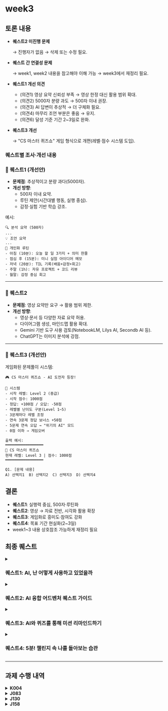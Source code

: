 # week3

## 토론 내용
- **퀘스트2 미진행 문제**
    
    → 진행자가 없음 → 삭제 또는 수정 필요.
    
- **퀘스트 간 연결성 문제**
    
    → week1, week2 내용을 참고해야 이해 가능 → week3에서 재정리 필요.
    
- **퀘스트1 개선 의견**
    - (의견1) 영상 요약 신뢰성 부족 → 영상 한정 대신 활용 범위 확대.
    - (의견2) 5000자 분량 과도 → 500자 이내 권장.
    - (의견3) AI 답변이 추상적 → 더 구체화 필요.
    - (의견4) 마무리 조언 부분은 좋음 → 유지.
    - (의견6) 달성 기준 기간 2~3일로 완화.
- **퀘스트3 개선**
    
    → "CS 마스터 퀴즈쇼" 게임 형식으로 개편(레벨·점수 시스템 도입).

### 퀘스트별 조사·개선 내용

### 🔹 퀘스트1 (개선안)

- **문제점**: 추상적이고 분량 과다(5000자).
- **개선 방향**:
    - 500자 이내 요약.
    - 루틴 제안(시간대별 행동, 실행 중심).
    - 감정·실험 기반 학습 강조.

예시:

```text
🔍 분석 요약 (500자)
...
💡 조언 요약
...
🧭 개인화 루틴
- 아침 (10분): 오늘 할 일 3가지 + 의미 한줄
- 점심 후 (15분): 미니 실험 아이디어 메모
- 저녁 (20분): TIL 기록(배움+감정+회고)
- 주말 (1h): 자유 프로젝트 + 코드 리뷰
- 월말: 감정 중심 회고
```

---

### 🔹 퀘스트2

- **문제점**: 영상 요약만 요구 → 활용 범위 제한.
- **개선 방향**:
    - 영상·문서 등 다양한 자료 요약 허용.
    - 다이어그램 생성, 마인드맵 활용 확대.
    - Gemini 기반 도구 사용 검토(NotebookLM, Lilys AI, Secondb AI 등).
    - ChatGPT는 이미지 분석에 강점.

---

### 🔹 퀘스트3 (개선안)

게임화된 문제풀이 시스템:

```text
🎮 CS 마스터 퀴즈쇼 - AI 도전자 등장!

📌 시스템
- 시작 레벨: Level 2 (중급)
- 시작 점수: 1000점
- 정답: +100점 / 오답: -50점
- 레벨별 난이도 구분(Level 1~5)
- 3문제마다 레벨 조정
- 연속 3문제 정답 보너스 +50점
- 5문제 연속 오답 → "위기의 AI" 모드
- 0점 이하 → 게임오버

출력 예시:
━━━━━━━━━━━━━━━━━
🎯 CS 마스터 퀴즈쇼
현재 레벨: Level 3 | 점수: 1000점
━━━━━━━━━━━━━━━━━

Q1. [문제 내용]
A) 선택지1  B) 선택지2  C) 선택지3  D) 선택지4
```

## 결론

- **퀘스트1**: 실행력 중심, 500자·루틴화
- **퀘스트2**: 영상 → 자료 전반, 시각화 활용 확장
- **퀘스트3**: 게임화로 흥미도·참여도 강화
- **퀘스트4**: 목표 기간 현실화(2~3일)
- week1~3 내용 상호참조 가능하게 재정리 필요

## 최종 퀘스트

<details>
<summary><h3>퀘스트1: AI, 난 어떻게 사용하고 있었을까</h3></summary>

**[목적]**

AI 사용 경험을 되돌아보고, 나의 사고 패턴, 결정 흐름, 무의식적 습관, 반복되는 약점 등을 파악하여
더 주체적이고 효율적인 AI 사용 전략을 수립한다.

**[퀘스트 진행 방법]**

다음 문장을 복사해서 ChatGPT에게 질문한다:

(자신의 상황에 맞게 프롬프트를 수정해 질문해도 된다.)

```text
지금까지 너와 나눈 모든 대화를 바탕으로,
내 사고 패턴, 의사 결정 방식, 무의식적인 편향, 반복되는 약점이나 맹점을 구체적이고 날카롭게 분석해 줘.

각 항목마다 나에게 필요한 실질적인 조언을 500자 이내로 정리해 줘.

그리고 이 분석 내용을 바탕으로,
나를 위한 개인화된 학습 루틴을 만들어 줘.
단, 시간대별 일정이 아니라,
“하루에 딱 1시간은 학습만 해보기”, “너는 너무 열심히 하니까 10분 쉬는 걸 일부러 넣자” 같이
내 성향을 고려한 실천 권장사항 중심으로 제안해 줘.

참고로, 나는 매일 오전 10시부터 오후 7시까지 ‘챌린지 프로그램’을 하고 있고,
새벽 2시까지 추가 학습이 가능해. 중간중간 의도적 휴식도 꼭 있었으면 해.
```

- AI의 분석 내용에서 인상 깊었던 부분, 납득되지 않는 부분이 있다면
  추가 질문을 통해 판단 기준이나 이유를 확인해 본다.

- "그건 왜 그렇게 분석했어?" / "이건 좀 다른 것 같아, 왜 그렇게 말했지?"
  → 이런 식의 추가 탐색 권장!

**[퀘스트 달성 기준]**

1. 실행 여부: ChatGPT에게 질문한 화면 캡처 제출
2. 성찰 결과: AI의 분석과 루틴을 읽고 난 뒤의 느낀점 작성
3. 응용 확장: 루틴을 바탕으로 내 학습 방식에 적용한 예시 공유
</details>

<details>
<summary><h3>퀘스트2: AI 융합 어드벤처 퀘스트 가이드</h3></summary>

#### 🪄 AI 도구의 지휘자 - 학습을 위한 최적의 도구 활용하기
- **퀘스트 배경**: 모든 AI가 모든 작업을 완벽하게 수행하는 것은 아닙니다. 각 AI의 강점을 파악하고, 목적에 맞는 AI 도구를 선택하여 활용하는 능력은 현대의 학습자에게 필수적입니다. 이 퀘스트를 통해 다양한 AI 도구의 특성을 이해하고, 가장 효율적인 학습 시너지를 만들어내는 방법을 익힙니다.

- **퀘스트 목표**: 특정 학습 목표에 따라 `Gemini`뿐만 아니라 다른 AI 도구(예: `NotebookLM`, `Lilys AI`, `ChatGPT` 등)를 적재적소에 활용하여 학습의 효율을 극대화합니다.

- **퀘스트 진행 방법**:

    1. **[요약 및 분석]**: 학습하고자 하는 특정 주제에 대해 분석 전문 AI(예: `Gemini`(`NotebookLM`), `Lilys AI`)에게 영상 요약 및 핵심 정보 분석을 요청합니다.

    2. **[심화 학습 및 대화]**: 요약본을 바탕으로, Gemini 기반의 `NotebookLM` 또는 `ChatGPT` 등에 요약 내용을 업로드합니다. 대화형 AI 기능을 활용하여 요약본에 대해 더 깊이 있는 질문을 던지고, AI와 대화하며 학습 내용을 심화합니다.

    3. **[시각화]** 영상의 시각적 요소나 특정 장면이 궁금하다면, `Lilys AI`와 같은 도구를 사용하면 시간대별 스냅샷을 확인하며 학습 내용을 시각적으로 보강할 수 있습니다.

    4. **[이미지 분석 및 프롬프트 재창조]** 특정 이미지나 다이어그램을 분석하고 싶다면, `ChatGPT-4o` 등 이미지 분석에 강점을 가진 AI에게 이미지를 제공하고 상세한 분석 내용을 요청합니다. 이를 통해 얻은 정보를 바탕으로 다이어그램 생성이나 프롬프트 재창조를 요청하여 최종적인 결과물을 완성합니다.

- **퀘스트 달성 기준**: 하나의 학습 목표를 달성하기 위해 `2가지 이상의 AI` 도구를 전략적으로 활용하고, 각 도구의 장점을 최대한 활용하여 학습의 깊이와 효율을 모두 높입니다.
</details>

<details>
<summary><h3>퀘스트3: AI와 퀴즈를 통해 미션 리마인드하기</h3></summary>

#### 1. 퀘스트 배경

AI와의 퀴즈를 통해 미션에 대한 내용을 리마인드하고 점검한다.

#### 2. 퀘스트 목표

AI를 활용해 학습 키워드에 대한 퀴즈를 생성하고, 스스로 퀴즈를 풀며 개념을 재확인한다.

#### 3. 퀘스트 진행 방법

AI에게 아래와 같은 형식으로 프롬프트를 입력하여 생성되는 퀴즈들을 풀며 미션에 대해 리마인드를 해본다. <br>
퀴즈 주제는 그날의 미션 학습 키워드 또는 본인이 학습하고 싶은 키워드를 적는다.<br>
시작 레벨은 스스로에게 맞게 AI와 조절 가능하다. <br>
퀴즈를 풀고 나면 '퀴즈 종료'를 입력하여 오답 노트 확인.<br>

```text
🎮 "CS 마스터 퀴즈쇼 - AI 도전자 등장!"

**게임 시스템:**

- 시작 레벨: Level 2 (중급)
- 시작 점수: 1000점
- 정답 시: +100점, 레벨업 고려
- 오답 시: -50점, 레벨다운 고려

**퀴즈 주제**
프로세스, 스레드, 멀티 스레드, race condition

**레벨 시스템:**
Level 1 (초급 - 500-999점)
Level 2 (중급 - 1000-1499점) 
Level 3 (고급 - 1500-1999점)
Level 4 (전문가 - 2000-2499점)
Level 5 (신급 - 2500점+)

**진행 방식:**

1. 너는 내 현재 레벨에 맞는 문제를 출제해줘
2. 나는 답을 제시할게
3. 너는 정답/오답 판정 + 점수 업데이트 + 간단한 해설
4. 3문제마다 레벨 조정 검토
5. 계속 현재 점수와 레벨을 표시해줘

**출력 형식:**
━━━━━━━━━━━━━━━━━
🎯 CS 마스터 퀴즈쇼
현재 레벨: Level 3 | 점수: 1000점
━━━━━━━━━━━━━━━━━

Q1. [문제 내용]
A) 선택지1  B) 선택지2  C) 선택지3  D) 선택지4

**특별 규칙:**

- 연속 3문제 정답 시 보너스 +50점!
- 5문제 연속 오답 시 "위기의 AI" 모드 돌입
- 점수 0점 이하면 게임오버
- 게임오버가 되거나 '퀴즈 종료'를 입력하면 오답노트 정리해서 보여줘(오답노트는 문제, 선택한 답, 정답, 해설 포함)
```

#### 4. 퀘스트 달성 기준

최소 고급 도달!

고급 이상에서 실행했다면 한 단계 레벨 업을 목표로!

**추가로 진행할 사항**

- AI가 출제하는 문제가 잘못된 것 같다면, 스스로 찾아보고 조사하기.
</details>

<details>
<summary><h3>퀘스트4: 5분! 챌린지 속 나를 돌아보는 습관</h3></summary>

#### 배경: AI 도구를 활용해 어떻게 더 잘 배우고 성장할 수 있을까?
- 챌린지 과정이 CS 미션을 수행하는 강도 높은 학습 환경
- 짧은 시간안에 미션을 진행하다보면 스스로의 생각 또는 감정을 돌아볼 여유가 부족함
- 이 퀘스트를 활용하여 성장 점검 습관을 만들어 스스로 성장할 수 있도록 도와줌

#### 유지한 점
- 나를 돌아보며 AI와 대화를 한다는 점에서 스스로를 돌아볼 시간이 좋은 것 같아 기존 퀘스트 내용은 유지하였다.

#### 변경 사항
- 달성 기준에서 주 4일 이상 퀘스트를 진행한다면 금요일 릴프 시간을 제외한 매일을 진행해야 한다는 점에서
- 달성 기준을 기존 주 4일에서 주 2일로 변경하였다.

#### 목표
- AI를 활용하여 자신의 성장을 점검한다.
- AI를 **성장 파트너**로 활용한다.

#### 진행 방법
- 주 2회 / AI에게 "오늘 나의 하루의 이야기를 말해줌"
- AI가 제공하는 답변 또는 질문으로 5분동안 자신의 이해, 성찰을 돌아본다.

#### 달성 기준
- 최소 주 2회 AI와 대화를 통해 나를 돌아본다.
- AI와 대화는 최소 5분간 대화해야 한다.
- AI의 질문에 성실히 답하여 내용을 기록한다.
- 해당 퀘스트로 자신의 성장 또는 변화를 느껴보며 **한 가지 이상** 발견한다.
- 선택 사항: 자신이 느낀 인사이트를 슬랙에 공유해본다.
</details>

---
## 과제 수행 내역

<details>
  <summary> <b>K004</b> </summary>

  #### 퀘스트: 
  
</details>

<details>
  <summary> <b>J083</b> </summary>

  #### 퀘스트1: AI, 난 어떻게 사용하고 있었을까
  - 입력 프롬프트
  ```
  지금까지 너와 나눈 모든 대화를 바탕으로, 내 사고 패턴, 의사 결정 방식, 무의식적인 편향, 반복되는 약점이나 맹점을 구체적이고 날카롭게 분석해 줘.

  각 항목마다 나에게 필요한 실질적인 조언을 500자 이내로 정리해 줘.

  그리고 이 분석 내용을 바탕으로,
  나를 위한 개인화된 학습 루틴을 만들어 줘.
  단, 시간대별 일정이 아니라,
  “하루에 딱 1시간은 학습만 해보기”, “너는 너무 열심히 하니까 10분 쉬는 걸 일부러 넣자” 같이
  내 성향을 고려한 실천 권장사항 중심으로 제안해 줘.

  참고로, 나는 매일 '네이버 부스트캠프 챌린지'프로그램을 진행 중인데, 아침 10시부터 오후 7시까지는 코어타임이라 무조건 학습을 진행하고 이후에도 추가 학습이 가능해. 중간중간 의도적 휴식도 꼭 있었으면 해. 최대한 미션 구현은 다 끝내고 자고 싶어
  ```
  - 구현 결과
  ```
  📌 사고 패턴 분석 및 조언
  1. 완벽주의적 성향과 강박적 디테일 집중
  분석:
  미션 수행 시 모든 세부 사항을 놓치지 않으려는 강박적 경향이 있음. 디테일한 부분에서 과도한 시간 소모로 효율이 떨어질 때가 종종 발생.

  조언:
  중요도에 따라 '최소 구현 → 개선' 루틴을 습관화해봐. 처음부터 완벽히 하려 하지 말고, 우선 작동하도록 만든 뒤 디테일을 점진적으로 채워 넣는 방식으로 접근하는 게 효율적이야.

  2. 지나친 복잡성 추구와 오버 엔지니어링
  분석:
  실제 필요 이상으로 복잡하고 고급스러운 구조나 알고리즘을 선호함. 이로 인해 문제 해결보다 구조 구현에 더 많은 자원을 투입하는 경향이 있음.

  조언:
  "가장 간단한 방식으로 목표를 달성하자"를 구체적 원칙으로 삼아봐. 초기 설계 단계에서 의도적으로 단순화하고, 검증된 후 더 좋은 구조로 확장하는 습관을 만들면 좋아.

  3. 빠른 결과를 기대하고 좌절감 느끼기
  분석:
  빠른 시간 내에 가시적인 성과가 나오지 않을 때 쉽게 불안감이나 좌절을 느낌. 즉각적 피드백이 없으면 방향성을 자주 의심함.

  조언:
  작은 목표를 설정해 하루하루의 성취감을 확보해봐. 미션을 여러 작은 단계로 나누고, 각 단계를 끝낼 때마다 스스로 보상을 줘서 꾸준한 동기부여를 유지하는 것이 효과적이야.

  4. 과몰입에 따른 휴식 부족과 번아웃 위험성
  분석:
  과도한 열정으로 인해 휴식을 무시하고 장시간 몰두함. 이로 인해 만성적인 피로감과 지속성 부족을 경험하는 경우가 있음.

  조언:
  의도적 휴식을 반드시 일정에 넣어. 타이머를 설정해 50분 학습 후 10분 강제 휴식을 가지는 ‘강제 휴식 루틴’을 실행하면, 체력과 집중력을 장기적으로 유지할 수 있을 거야.

  5. 지나친 자기 비판과 낮은 실패 수용성
  분석:
  사소한 실수에도 스스로를 과도하게 비판하고 자책하는 경향이 강함. 완벽하지 않음을 실패로 간주해 심리적 부담이 커짐.

  조언:
  스스로에게 관대해지기 위한 '회고 루틴'을 권장해. 매일 하루를 돌아보며 잘한 점을 무조건 3가지 이상 기록하고, 실수에 대해서는 "어떻게 하면 개선할 수 있을까?"만 짧게 고민하고 끝내.

  🌱 개인화된 학습 루틴 권장사항
  '작은 완성' 루틴 만들기
  매일 하루 목표를 정할 때, 반드시 “1시간 이내에 완료 가능한 작은 미션” 하나를 넣고 시작해봐. 이걸로 매일의 성취감을 챙기고 자신감을 유지하자.

  강제 ‘휴식 스프린트’
  학습 중 50분이 지났다면, 꼭 10분간 쉬는 습관을 만들어. 반드시 타이머로 관리하고, 휴식 시간엔 화면을 떠나 창밖 보기나 스트레칭으로 머리를 비워봐.

  '심플 디자인 우선' 선언
  구현을 시작하기 전 항상 “내가 지금 제일 단순한 방식으로 해결하고 있는가?”를 물어봐. 하루의 끝에 이 질문을 기준으로 회고하며 복잡성을 줄이는 연습을 해.

  자기 비판 대신 '피드백 저널' 쓰기
  하루가 끝나면 자신에게 부정적 평가를 내리지 말고, 잘한 점 3가지와 개선할 점 1가지만 써봐. 더 이상의 자기 비판은 하지 않는 게 핵심이야.

  ‘마지막은 리팩토링’ 원칙
  미션을 완료하고 나면, 바로 다음 미션으로 넘어가지 말고, 15분간 꼭 리팩토링 시간을 가져봐. 이 시간을 통해 코드의 품질과 가독성을 높이고, 동시에 자신감도 챙길 수 있어.

  이 권장사항들을 네이버 부스트캠프 챌린지와 병행하면 학습 효율성은 물론이고 장기적 성과와 지속 가능한 성장을 이룰 수 있을 거야.
  ```
  - 느낀 점
    - 나의 부족한 부분을 알려주고 이를 해결하기 위한 방법을 알려주는 것이 좋다고 생각했습니다.
    - 이 권장사항을 따라 해보고 싶다는 생각을 해보게 되었습니다
  - 적용 결과

  
</details>

<details>
  <summary> <b>J130</b> </summary>

  #### 퀘스트: 
  
</details>

<details>
  <summary> <b>J158</b> </summary>

  #### 퀘스트3: AI와 퀴즈를 통해 미션 리마인드하기
  
## 8/6
<img width="148" height="64" alt="image" src="https://github.com/user-attachments/assets/80ae7a01-b136-48cd-80de-87dc29fb2f40" />

- 중급에서 시작해서 고급으로 레벨업!
- 제공해준 프롬프트를 이용하니 문제가 하나씩 나오면서 정답에 대한 해설도 각각 제공하여 좋았다.
- 특히, 레벨업 시스템이 게임과 같아 재미를 주는 요소로 학습에 흥미를 주는 것 같다.

### 문제 및 해설 예시
<img width="341" height="140" alt="image" src="https://github.com/user-attachments/assets/5842cf00-a926-4d00-a93b-a5da1f5308f7" />
<img width="356" height="236" alt="image" src="https://github.com/user-attachments/assets/cdc04b97-695e-4327-a11f-1621589a2a06" />

</details>
